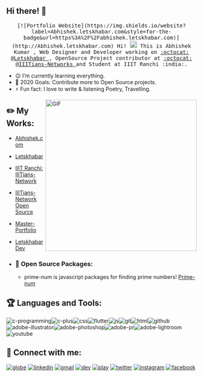 ## Hi there! 👋
<p align="center">
  <samp>
    [![Portfolio Website](https://img.shields.io/website?label=Abhishek.letskhabar.com&style=for-the-badge&url=https%3A%2F%2Fabhishek.letskhabar.com)](http://Abhishek.letskhabar.com)
    Hi! <img src="https://github.com/vimalverma558/vimalverma558/blob/v2/img/Hi.gif" width="19px"> This is Abhishek Kumar , Web Designer and Developer working on <a href="https://github.com/letskhabar">:octocat: @Letskhabar </a>, OpenSource Project contributor at  <a href="https://github.com/IIITians-Network">:octocat: @IIITians-Networks </a>and Student at IIIT Ranchi :india:.
    
- 😉 I’m currently learning everything.
- 🥅 2020 Goals: Contribute more to Open Source projects.
- ⚡ Fun fact: I love to write & listening Poetry, Travelling.
  </samp>
</p>


<img align="right" width="400" alt="GIF" src="https://i.pinimg.com/originals/28/02/00/28020003d4a493c78d8202ba6c35f179.gif" />


## :pencil2: My Works:
- [Abhishek.com](http://Abhishek.letskhabar.com)
- [Letskhabar](https://letskhabar.com)
- [IIIT Ranchi: IIITians-Network](https://ranchi.iiitiansnetwork.com/)
- [IIITians-Network Open Source](https://github.com/IIITians-Network/Open-Source)
- [Master-Portfolio](https://github.com/vimalverma558/master-portfolio)  
- [Letskhabar Dev](https://dev.letskhabar.com)

- ### :robot: Open Source Packages: 
  - prime-num is javascript packages for finding prime numbers! [Prime-num](https://www.npmjs.com/package/prime-num)


 ## :trophy: Languages and Tools: 
<img src="https://tool-icon.vercel.app/img/?tool=c-programming" alt="c-programming"><img src="https://tool-icon.vercel.app/img/?tool=c-plus" alt="c-plus"><img src="https://tool-icon.vercel.app/img/?tool=css" alt="css"><img src="https://tool-icon.vercel.app/img/?tool=flutter" alt="flutter"><img src="https://tool-icon.vercel.app/img/?tool=js" alt="js"><img src="https://tool-icon.vercel.app/img/?tool=git" alt="git"><img src="https://tool-icon.vercel.app/img/?tool=html" alt="html"><img src="https://tool-icon.vercel.app/img/?tool=github" alt="github"><img src="https://tool-icon.vercel.app/img/?tool=adobe-illustrator" alt="adobe-illustrator"><img src="https://tool-icon.vercel.app/img/?tool=adobe-photoshop" alt="adobe-photoshop"><img src="https://tool-icon.vercel.app/img/?tool=adobe-pr" alt="adobe-pr"><img src="https://tool-icon.vercel.app/img/?tool=adobe-lightroom" alt="adobe-lightroom"><img src="https://tool-icon.vercel.app/img/?tool=youtube" alt="youtube">


##  💬 Connect with me:
[<img src="https://tool-icon.vercel.app/img/?tool=globe" alt="globe">](http://Abhishek.letskhabar.com)
[<img src="https://tool-icon.vercel.app/img/?tool=linkedin" alt="linkedin">](https://www.linkedin.com/in/abhishek-kumar-544057174)
[<img src="https://tool-icon.vercel.app/img/?tool=gmail" alt="gmail">](mailto:abhishek.btech.ec18@iiitranchi.ac.in)
[<img src="https://tool-icon.vercel.app/img/?tool=dev" alt="dev">](https://dev.to/amazing__ak)
[<img src="https://tool-icon.vercel.app/img/?tool=play" alt="play">](https://youtube.com/amazingak)
[<img src="https://tool-icon.vercel.app/img/?tool=twitter" alt="twitter">](https://twitter.com/amazing__ak)
[<img src="https://tool-icon.vercel.app/img/?tool=instagram" alt="instagram">](https://instagram.com/amazing__ak)
[<img src="https://tool-icon.vercel.app/img/?tool=facebook" alt="facebook">](https://www.facebook.com/AmazingAK)
